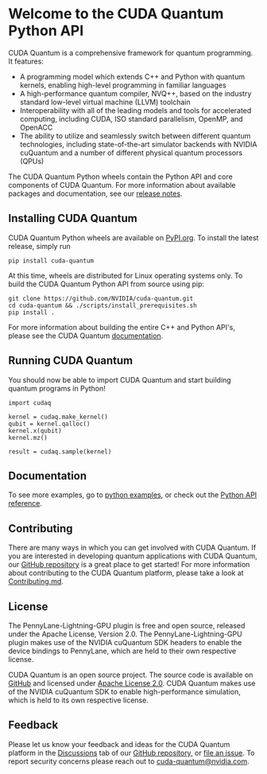 # Welcome to the CUDA Quantum Python API

CUDA Quantum is a comprehensive framework for quantum programming. It features:

- A programming model which extends C++ and Python with quantum kernels,
  enabling high-level programming in familiar languages
- A high-performance quantum compiler, NVQ++, based on the industry standard
  low-level virtual machine (LLVM) toolchain
- Interoperability with all of the leading models and tools for accelerated
computing, including CUDA, ISO standard parallelism, OpenMP, and OpenACC
- The ability to utilize and seamlessly switch between different quantum
  technologies, including state-of-the-art simulator backends with NVIDIA
  cuQuantum and a number of different physical quantum processors (QPUs)

The CUDA Quantum Python wheels contain the Python API and core components of
CUDA Quantum. For more information about available packages and documentation,
see our [release
notes](https://nvidia.github.io/cuda-quantum/latest/releases.html).

## Installing CUDA Quantum

CUDA Quantum Python wheels are available on
[PyPI.org](https://pypi.org/project/cuda-quantum). To install the latest
release, simply run

```console
pip install cuda-quantum
```

At this time, wheels are distributed for Linux operating systems only. To build
the CUDA Quantum Python API from source using pip:

```console
git clone https://github.com/NVIDIA/cuda-quantum.git
cd cuda-quantum && ./scripts/install_prerequisites.sh
pip install .
```

For more information about building the entire C++ and Python API's, please see
the CUDA Quantum [documentation][official_install].

[official_install]: https://nvidia.github.io/cuda-quantum/latest/install.html

## Running CUDA Quantum

You should now be able to import CUDA Quantum and start building quantum
programs in Python!

```console
import cudaq

kernel = cudaq.make_kernel()
qubit = kernel.qalloc()
kernel.x(qubit)
kernel.mz()

result = cudaq.sample(kernel)
```

## Documentation

To see more examples, go to [python examples][python_examples], or check out the
[Python API reference][python_api_reference].

[python_examples]:
    https://nvidia.github.io/cuda-quantum/latest/using/python.html
[python_api_reference]:
    https://nvidia.github.io/cuda-quantum/latest/api/languages/python_api.html

## Contributing

There are many ways in which you can get involved with CUDA Quantum. If you are
interested in developing quantum applications with CUDA Quantum, our [GitHub
repository][github_link] is a great place to get started! For more information
about contributing to the CUDA Quantum platform, please take a look at
[Contributing.md](../Contributing.md).

## License

The PennyLane-Lightning-GPU plugin is free and open source, released under the
Apache License, Version 2.0. The PennyLane-Lightning-GPU plugin makes use of the
NVIDIA cuQuantum SDK headers to enable the device bindings to PennyLane, which
are held to their own respective license.

CUDA Quantum is an open source project. The source code is available on
[GitHub][github_link] and licensed under [Apache License 2.0](../LICENSE). CUDA
Quantum makes use of the NVIDIA cuQuantum SDK to enable high-performance
simulation, which is held to its own respective license.

[github_link]: https://github.com/NVIDIA/cuda-quantum/

## Feedback

Please let us know your feedback and ideas for the CUDA Quantum platform in the
[Discussions][discussions] tab of our [GitHub repository][github_repo], or [file
an issue][cuda_quantum_issues]. To report security concerns please reach out to
[cuda-quantum@nvidia.com](mailto:cuda-quantum@nvidia.com).

[discussions]: https://github.com/NVIDIA/cuda-quantum/discussions
[cuda_quantum_issues]: https://github.com/NVIDIA/cuda-quantum/issues
[github_repo]: https://github.com/NVIDIA/cuda-quantum
